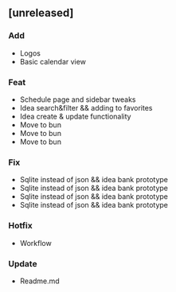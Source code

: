 ## [unreleased]

### Add

- Logos
- Basic calendar view

### Feat

- Schedule page and sidebar tweaks
- Idea search&filter && adding to favorites
- Idea create & update functionality
- Move to bun
- Move to bun
- Move to bun

### Fix

- Sqlite instead of json && idea bank prototype
- Sqlite instead of json && idea bank prototype
- Sqlite instead of json && idea bank prototype
- Sqlite instead of json && idea bank prototype

### Hotfix

- Workflow

### Update

- Readme.md

